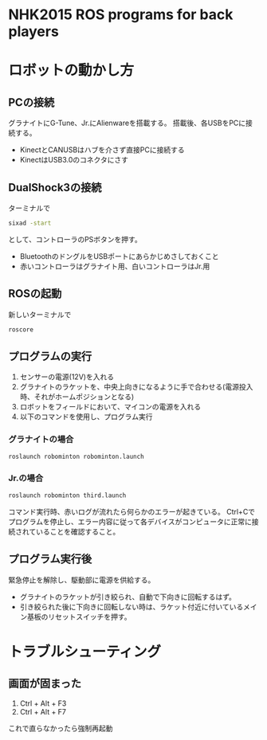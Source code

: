 NHK2015 ROS programs for back players
=================

# ロボットの動かし方

## PCの接続
グラナイトにG-Tune、Jr.にAlienwareを搭載する。
搭載後、各USBをPCに接続する。

- KinectとCANUSBはハブを介さず直接PCに接続する
- KinectはUSB3.0のコネクタにさす

## DualShock3の接続
ターミナルで

```Bash
sixad -start
```
として、コントローラのPSボタンを押す。

* BluetoothのドングルをUSBポートにあらかじめさしておくこと
* 赤いコントローラはグラナイト用、白いコントローラはJr.用

## ROSの起動
新しいターミナルで

```Bash
roscore
```

## プログラムの実行

1. センサーの電源(12V)を入れる
2. グラナイトのラケットを、中央上向きになるように手で合わせる(電源投入時、それがホームポジションとなる)
3. ロボットをフィールドにおいて、マイコンの電源を入れる
4. 以下のコマンドを使用し、プログラム実行

### グラナイトの場合

```Bash
roslaunch robominton robominton.launch
```

### Jr.の場合

```Bash
roslaunch robominton third.launch
```

コマンド実行時、赤いログが流れたら何らかのエラーが起きている。
Ctrl+Cでプログラムを停止し、エラー内容に従って各デバイスがコンピュータに正常に接続されていることを確認すること。

## プログラム実行後
緊急停止を解除し、駆動部に電源を供給する。 

* グラナイトのラケットが引き絞られ、自動で下向きに回転するはず。
* 引き絞られた後に下向きに回転しない時は、ラケット付近に付いているメイン基板のリセットスイッチを押す。

# トラブルシューティング
## 画面が固まった
1. Ctrl + Alt + F3
2. Ctrl + Alt + F7

これで直らなかったら強制再起動